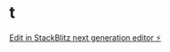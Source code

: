 # t

[Edit in StackBlitz next generation editor ⚡️](https://stackblitz.com/~/github.com/aissam-ahbar/t)